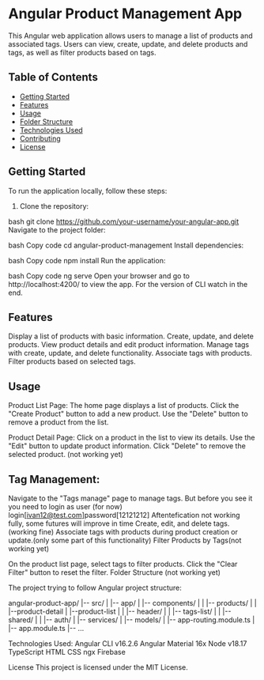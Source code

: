 # Angular Product Management App

This Angular web application allows users to manage a list of products and associated tags. Users can view, create, update, and delete products and tags, as well as filter products based on tags.

## Table of Contents

- [Getting Started](#getting-started)
- [Features](#features)
- [Usage](#usage)
- [Folder Structure](#folder-structure)
- [Technologies Used](#technologies-used)
- [Contributing](#contributing)
- [License](#license)

## Getting Started

To run the application locally, follow these steps:

1. Clone the repository:

bash
   git clone https://github.com/your-username/your-angular-app.git
Navigate to the project folder:

bash
Copy code
cd angular-product-management
Install dependencies:

bash
Copy code
npm install
Run the application:

bash
Copy code
ng serve
Open your browser and go to http://localhost:4200/ to view the app.
For the version of CLI watch in the end.

## Features
Display a list of products with basic information.
Create, update, and delete products.
View product details and edit product information.
Manage tags with create, update, and delete functionality.
Associate tags with products.
Filter products based on selected tags.


## Usage

Product List Page:
The home page displays a list of products.
Click the "Create Product" button to add a new product.
Use the "Delete" button to remove a product from the list.

Product Detail Page:
Click on a product in the list to view its details.
Use the "Edit" button to update product information.
Click "Delete" to remove the selected product. (not working yet)


## Tag Management:
Navigate to the "Tags manage" page to manage tags.
But before you see it you need to login as user (for now) login[ivan12@test.com]password[12121212]
Aftentefication not working fully, some futures will improve in time
Create, edit, and delete tags. (working fine)
Associate tags with products during product creation or update.(only some part of this functionality)
Filter Products by Tags(not working yet)

On the product list page, select tags to filter products.
Click the "Clear Filter" button to reset the filter.
Folder Structure (not working yet)

The project trying to follow Angular project structure:


angular-product-app/
|-- src/
|   |-- app/
|       |-- components/
|       |   |-- products/
|       |       |--product-detail
        |       |--product-list
|       |   |-- header/
|       |   |-- tags-list/
|       |   |-- shared/
|       |   |-- auth/
|       |-- services/
|       |-- models/
|       |-- app-routing.module.ts
|       |-- app.module.ts
|-- ...

Technologies Used:
Angular CLI v16.2.6
Angular Material 16x
Node v18.17
TypeScript
HTML
CSS
ngx
Firebase


License
This project is licensed under the MIT License.